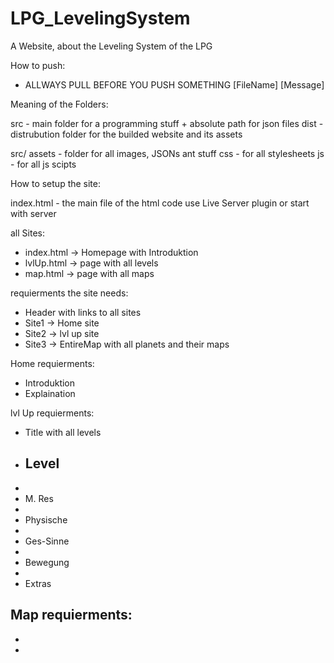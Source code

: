 # LPG_LevelingSystem
A Website, about the Leveling System of the LPG

How to push:

- ALLWAYS PULL BEFORE YOU PUSH SOMETHING
[FileName] [Message]


Meaning of the Folders:

src - main folder for a programming stuff + absolute path for json files
dist - distrubution folder for the builded website and its assets

src/
assets - folder for all images, JSONs ant stuff
css - for all stylesheets
js - for all js scipts


How to setup the site:

index.html - the main file of the html code
use Live Server plugin or start with server


all Sites:
- index.html -> Homepage with Introduktion
- lvlUp.html -> page with all levels
- map.html -> page with all maps 


requierments the site needs:

- Header with links to all sites
- Site1 -> Home site
- Site2 -> lvl up site
- Site3 -> EntireMap with all planets and their maps


Home requierments:
- Introduktion
- Explaination


lvl Up requierments:
- Title with all levels
- <h2>Level</h2>
- <li>M. Res</li>
- <li>Physische</li>
- <li>Ges-Sinne</li>
- <li>Bewegung</li>
- <li>Extras</li>


Map requierments:
-
-
-

